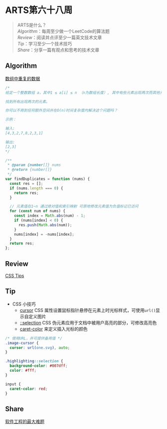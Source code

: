 # ARTS第六十八周

> ARTS是什么？  
  *Algorithm*：每周至少做一个LeetCode的算法题  
  *Review*：阅读并点评至少一篇英文技术文章  
  *Tip*：学习至少一个技术技巧  
  *Share*：分享一篇有观点和思考的技术文章  

## Algorithm

[数组中重复的数据](https://leetcode-cn.com/problems/find-all-duplicates-in-an-array/)

```js
/* 
给定一个整数数组 a，其中1 ≤ a[i] ≤ n （n为数组长度）, 其中有些元素出现两次而其他元素出现一次。

找到所有出现两次的元素。

你可以不用到任何额外空间并在O(n)时间复杂度内解决这个问题吗？

示例：

输入:
[4,3,2,7,8,2,3,1]

输出:
[2,3]
*/

/**
 * @param {number[]} nums
 * @return {number[]}
 */
var findDuplicates = function (nums) {
  const res = [];
  if (nums.length === 0) {
    return res;
  }

  // 元素值在1~n 通过绝对值和索引映射 可原地修改元素值为负值标记已访问
  for (const num of nums) {
    const index = Math.abs(num) - 1;
    if (nums[index] < 0) {
      res.push(Math.abs(num));
    }
    nums[index] = -nums[index];
  }
  return res;
};
```

## Review

[CSS Tips](https://markodenic.com/css-tips/)

## Tip

- CSS 小技巧
  - [cursor](https://developer.mozilla.org/zh-CN/docs/Web/CSS/cursor) CSS 属性设置鼠标指针悬停在元素上时光标样式，可使用`url()`显示自定义图片
  - [::selection](https://developer.mozilla.org/zh-CN/docs/Web/CSS/::selection) CSS 伪元素应用于文档中被用户高亮的部分，可修改高亮色
  - [caret-color](https://markodenic.com/css-tips/) 来定义插入光标的颜色

```css
/* 使用URL，并可提供备用值 */
.image-cursor {
  cursor: url(one.svg), auto;
}

.highlighting::selection {
  background-color: #007dff;
  color: #fff;
}

input {
  caret-color: red;
}
```

## Share

[软件工程的最大难题](https://mp.weixin.qq.com/s/WO5z13Sz-AGuF3IEzIC3fA)